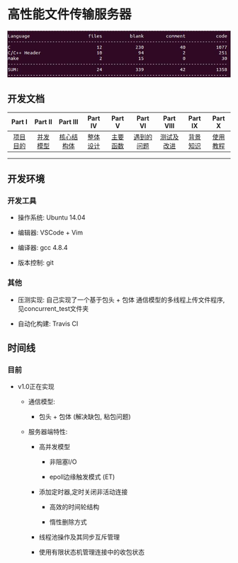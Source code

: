 # 高性能文件传输服务器


![info](./datum/info.jpg)

## 开发文档
| Part Ⅰ | Part Ⅱ | Part Ⅲ | Part Ⅳ | Part Ⅴ | Part Ⅵ | Part Ⅷ | Part Ⅸ | Part Ⅹ |
| :--------: | :---------: | :---------: | :---------: | :---------: | :---------: |:--------:| :--------:|:--------:|
|  [项目目的](https://github.com/LuckyGrx/FTP/blob/master/%E9%A1%B9%E7%9B%AE%E7%9B%AE%E7%9A%84.md)  | [并发模型](https://github.com/LuckyGrx/FTP/blob/master/%E5%B9%B6%E5%8F%91%E6%A8%A1%E5%9E%8B.md)|[核心结构体](https://github.com/LuckyGrx/FTP/blob/master/%E6%A0%B8%E5%BF%83%E7%BB%93%E6%9E%84%E4%BD%93.md)|[整体设计](https://github.com/LuckyGrx/FTP/blob/master/%E6%95%B4%E4%BD%93%E8%AE%BE%E8%AE%A1.md)|  [主要函数](https://github.com/LuckyGrx/FTP/blob/master/%E4%B8%BB%E8%A6%81%E5%87%BD%E6%95%B0.md)| [遇到的问题](https://github.com/LuckyGrx/FTP/blob/master/%E9%81%87%E5%88%B0%E7%9A%84%E9%97%AE%E9%A2%98.md) |  [测试及改进](https://github.com/LuckyGrx/FTP/blob/master/%E6%B5%8B%E8%AF%95%E5%8F%8A%E6%94%B9%E8%BF%9B.md) | [背景知识](https://github.com/LuckyGrx/FTP/blob/master/%E8%83%8C%E6%99%AF%E7%9F%A5%E8%AF%86.md)|[使用教程](https://github.com/LuckyGrx/FTP/blob/master/%E4%BD%BF%E7%94%A8%E6%95%99%E7%A8%8B.md)|

---

## 开发环境

### 开发工具

- 操作系统: Ubuntu 14.04

- 编辑器: VSCode + Vim

- 编译器: gcc 4.8.4

- 版本控制: git

### 其他

- 压测实现: 自己实现了一个基于包头 + 包体 通信模型的多线程上传文件程序,见concurrent_test文件夹

- 自动化构建: Travis CI


## 时间线

### 目前

- v1.0正在实现

    - 通信模型:
    
        - 包头 + 包体 (解决缺包, 粘包问题)

    - 服务器端特性:

        - 高并发模型

            - 非阻塞I/O

            - epoll边缘触发模式 (ET)

        - 添加定时器,定时关闭非活动连接

            - 高效的时间轮结构

            - 惰性删除方式

        - 线程池操作及其同步互斥管理

        - 使用有限状态机管理连接中的收包状态
